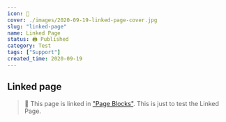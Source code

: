 ```yaml
---
icon: 🔗
cover: ./images/2020-09-19-linked-page-cover.jpg
slug: "linked-page"
name: Linked Page
status: 🖨 Published
category: Test
tags: ["Support"]
created_time: 2020-09-19
---
```


## Linked page

> 🔗 This page is linked in ["Page Blocks"](https://bit.ly/3hGUlLf). This is just to test the Linked Page.

<br />

<br />
